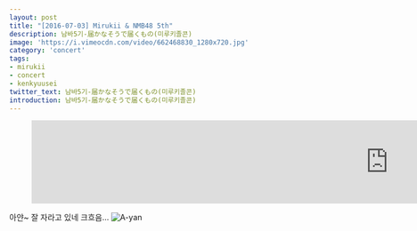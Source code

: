```yaml
---
layout: post
title: "[2016-07-03] Mirukii & NMB48 5th"
description: 남바5기-届かなそうで届くもの(미루키졸콘)
image: 'https://i.vimeocdn.com/video/662468830_1280x720.jpg'
category: 'concert'
tags:
- mirukii
- concert
- kenkyuusei
twitter_text: 남바5기-届かなそうで届くもの(미루키졸콘)
introduction: 남바5기-届かなそうで届くもの(미루키졸콘)
---
```

<figure class="video_container">
<iframe src="https://player.vimeo.com/video/239485362" width="1280" frameborder="0" webkitallowfullscreen mozallowfullscreen allowfullscreen></iframe>
</figure>

아얀~ 잘 자라고 있네 크흐음...
![A-yan](http://livedoor.blogimg.jp/yasuko1984ja-oku/imgs/5/e/5e5d0de9.jpg)
